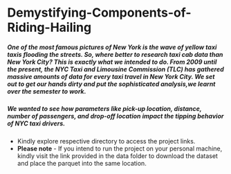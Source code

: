 # Demystifying-Components-of-Riding-Hailing

##### One of the most famous pictures of New York is the wave of yellow taxi taxis flooding the streets. So, where better to research taxi cab data than New York City? This is exactly what we intended to do. From 2009 until the present, the NYC Taxi and Limousine Commission (TLC) has gathered massive amounts of data for every taxi travel in New York City. We set out to get our hands dirty and put the sophisticated analysis,we learnt over the semester to work.


##### **We wanted to see how parameters like pick-up location, distance, number of passengers, and drop-off location impact the tipping behavior of NYC taxi drivers.**

* Kindly explore respective directory to access the project links.
* **Please note** - If you intend to run the project on your personal machine, kindly visit the link provided in the data folder to download the dataset and place the parquet into the same location.
